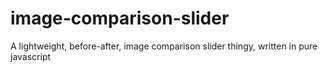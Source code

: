 # image-comparison-slider
A lightweight, before-after, image comparison slider thingy, written in pure javascript
